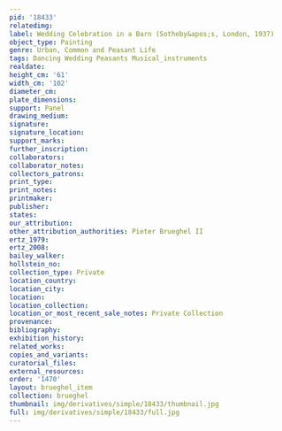 ```yaml
---
pid: '18433'
relatedimg: 
label: Wedding Celebration in a Barn (Sotheby&apos;s, London, 1937)
object_type: Painting
genre: Urban, Common and Peasant Life
tags: Dancing Wedding Peasants Musical_instruments
realdate: 
height_cm: '61'
width_cm: '102'
diameter_cm: 
plate_dimensions: 
support: Panel
drawing_medium: 
signature: 
signature_location: 
support_marks: 
further_inscription: 
collaborators: 
collaborator_notes: 
collectors_patrons: 
print_type: 
print_notes: 
printmaker: 
publisher: 
states: 
our_attribution: 
other_attribution_authorities: Pieter Brueghel II
ertz_1979: 
ertz_2008: 
bailey_walker: 
hollstein_no: 
collection_type: Private
location_country: 
location_city: 
location: 
location_collection: 
location_or_most_recent_sale_notes: Private Collection
provenance: 
bibliography: 
exhibition_history: 
related_works: 
copies_and_variants: 
curatorial_files: 
external_resources: 
order: '1470'
layout: brueghel_item
collection: brueghel
thumbnail: img/derivatives/simple/18433/thumbnail.jpg
full: img/derivatives/simple/18433/full.jpg
---
```

